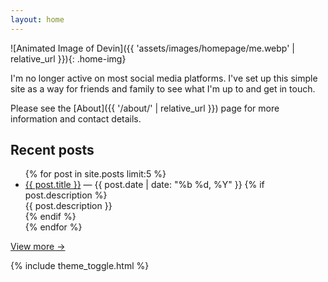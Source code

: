 ```yaml
---
layout: home
---
```


![Animated Image of Devin]({{ 'assets/images/homepage/me.webp' | relative_url }}){: .home-img}

I'm no longer active on most social media platforms. I've set up this simple site as a way for friends and family to see what I'm up to and get in touch.

Please see the [About]({{ '/about/' | relative_url }}) page for more information and contact details.

## Recent posts

<ul class="post-list">
{% for post in site.posts limit:5 %}
  <li>
    <a href="{{ post.url | relative_url }}">{{ post.title }}</a>
    <span> — {{ post.date | date: "%b %d, %Y" }}</span>
    {% if post.description %}<div class="desc">{{ post.description }}</div>{% endif %}
  </li>
{% endfor %}
</ul>
<p><a href="{{ '/blog/' | relative_url }}">View more →</a></p>

{% include theme_toggle.html %}